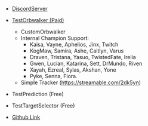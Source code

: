 * [DiscordServer](https://discord.com/invite/Sme64hw5Fe)
* [TestOrbwalker (Paid)](https://streamable.com/0icpwt)
    * CustomOrbwalker
    * Internal Champion Support:
        * Kaisa, Vayne, Aphelios, Jinx, Twitch
        * KogMaw, Samira, Ashe, Caitlyn, Varus
        * Draven, Tristana, Yasuo, TwistedFate, Irelia
        * Gwen, Lucian, Katarina, Sett, DrMundo, Riven
        * Xayah, Ezreal, Sylas, Akshan, Yone
        * Pyke, Senna, Fiora.
    * Simple Tracker (https://streamable.com/2dk5yn)
* TestPrediction (Free)
* TestTargetSelector (Free)

* [Github Link](https://github.com/senkuisama/EnsoulSharp.addon)
